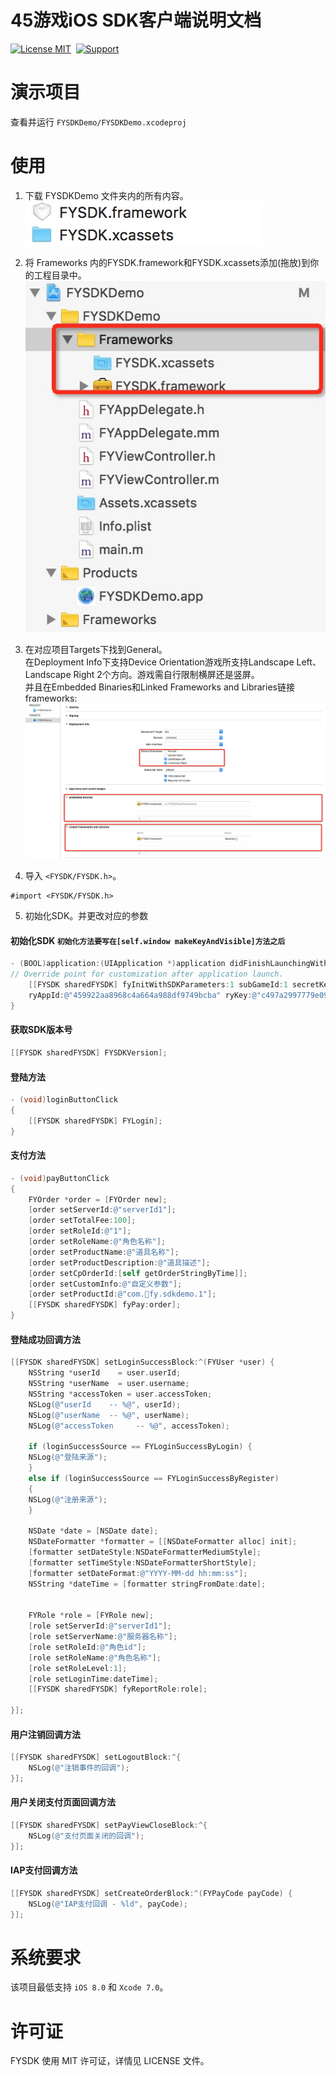 #  45游戏iOS SDK客户端说明文档
[![License MIT](https://img.shields.io/badge/license-MIT-green.svg?style=flat)](https://raw.githubusercontent.com/45game/iOS-SDKDemo/master/LICENSE)&nbsp;
[![Support](https://img.shields.io/badge/support-iOS%208%2B%20-blue.svg?style=flat)](https://www.apple.com/nl/ios/)&nbsp;


演示项目
==============
查看并运行 `FYSDKDemo/FYSDKDemo.xcodeproj`


使用
==============


1. 下载 FYSDKDemo 文件夹内的所有内容。<br/>
<img src="https://github.com/45game/iOS-SDKDemo/blob/master/Snapshots/FrameworkPath.png"><br/>
2. 将 Frameworks 内的FYSDK.framework和FYSDK.xcassets添加(拖放)到你的工程目录中。
<img src="https://github.com/45game/iOS-SDKDemo/blob/master/Snapshots/Framework.png"><br/>
3. 在对应项目Targets下找到General。<br/>
   在Deployment Info下支持Device Orientation游戏所支持Landscape Left、Landscape Right 2个方向。游戏需自行限制横屏还是竖屏。<br/>
   并且在Embedded Binaries和Linked Frameworks and Libraries链接 frameworks:
<img src="https://github.com/45game/iOS-SDKDemo/blob/master/Snapshots/FrameworkLink.png"><br/>

5. 导入 `<FYSDK/FYSDK.h>`。
```
#import <FYSDK/FYSDK.h>
```
5. 初始化SDK。并更改对应的参数

#### 初始化SDK `初始化方法要写在[self.window makeKeyAndVisible]方法之后`

```objective-c
- (BOOL)application:(UIApplication *)application didFinishLaunchingWithOptions:(NSDictionary *)launchOptions {
// Override point for customization after application launch.
    [[FYSDK sharedFYSDK] fyInitWithSDKParameters:1 subGameId:1 secretKey:@"ddba75a7871543628652fb20996be609"
    ryAppId:@"459922aa8968c4a664a988df9749bcba" ryKey:@"c497a2997779e09ce454701e01b81a15" ryChannelID:@"unknown"];
}
```

#### 获取SDK版本号

```objective-c
[[FYSDK sharedFYSDK] FYSDKVersion];
```

#### 登陆方法

```objective-c
- (void)loginButtonClick
{
    [[FYSDK sharedFYSDK] FYLogin];
}
```

#### 支付方法

```objective-c
- (void)payButtonClick
{
    FYOrder *order = [FYOrder new];
    [order setServerId:@"serverId1"];
    [order setTotalFee:100];
    [order setRoleId:@"1"];
    [order setRoleName:@"角色名称"];
    [order setProductName:@"道具名称"];
    [order setProductDescription:@"道具描述"];
    [order setCpOrderId:[self getOrderStringByTime]];
    [order setCustomInfo:@"自定义参数"];
    [order setProductId:@"com.fy.sdkdemo.1"];
    [[FYSDK sharedFYSDK] fyPay:order];
}
```

#### 登陆成功回调方法

```objective-c
[[FYSDK sharedFYSDK] setLoginSuccessBlock:^(FYUser *user) {
    NSString *userId    = user.userId;
    NSString *userName  = user.username;
    NSString *accessToken = user.accessToken;
    NSLog(@"userId    -- %@", userId);
    NSLog(@"userName  -- %@", userName);
    NSLog(@"accessToken     -- %@", accessToken);

    if (loginSuccessSource == FYLoginSuccessByLogin) {
    NSLog(@"登陆来源");
    }
    else if (loginSuccessSource == FYLoginSuccessByRegister)
    {
    NSLog(@"注册来源");
    }

    NSDate *date = [NSDate date];
    NSDateFormatter *formatter = [[NSDateFormatter alloc] init];
    [formatter setDateStyle:NSDateFormatterMediumStyle];
    [formatter setTimeStyle:NSDateFormatterShortStyle];
    [formatter setDateFormat:@"YYYY-MM-dd hh:mm:ss"];
    NSString *dateTime = [formatter stringFromDate:date];


    FYRole *role = [FYRole new];
    [role setServerId:@"serverId1"];
    [role setServerName:@"服务器名称"];
    [role setRoleId:@"角色id"];
    [role setRoleName:@"角色名称"];
    [role setRoleLevel:1];
    [role setLoginTime:dateTime];
    [[FYSDK sharedFYSDK] fyReportRole:role];
    
}];
```


#### 用户注销回调方法

```objective-c
[[FYSDK sharedFYSDK] setLogoutBlock:^{
    NSLog(@"注销事件的回调");
}];
```


#### 用户关闭支付页面回调方法
```objective-c
[[FYSDK sharedFYSDK] setPayViewCloseBlock:^{
    NSLog(@"支付页面关闭的回调");
}];
```

#### IAP支付回调方法
```objective-c
[[FYSDK sharedFYSDK] setCreateOrderBlock:^(FYPayCode payCode) {
    NSLog(@"IAP支付回调 - %ld", payCode);
}];
```




系统要求
==============
该项目最低支持 `iOS 8.0` 和 `Xcode 7.0`。



许可证
==============
FYSDK 使用 MIT 许可证，详情见 LICENSE 文件。
